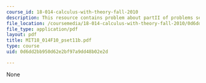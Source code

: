 ```yaml
---
course_id: 18-014-calculus-with-theory-fall-2010
description: This resource contains problem about partII of problems set 11.
file_location: /coursemedia/18-014-calculus-with-theory-fall-2010/0d6dd2bb950d62e2bf97a9dd48b02e2d_MIT18_014F10_pset11b.pdf
file_type: application/pdf
layout: pdf
title: MIT18_014F10_pset11b.pdf
type: course
uid: 0d6dd2bb950d62e2bf97a9dd48b02e2d

---
```

None
